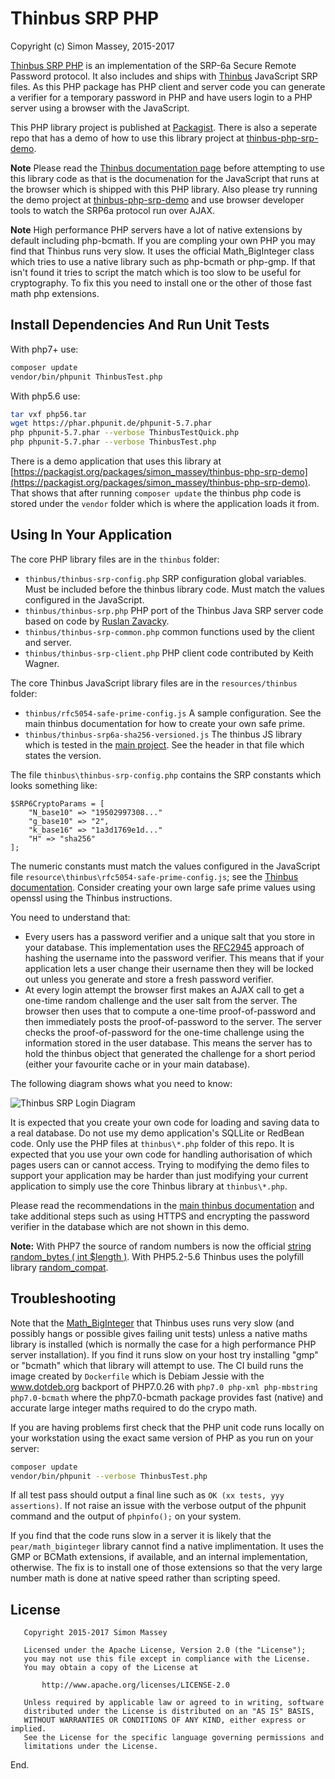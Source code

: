 # Thinbus SRP PHP

Copyright (c) Simon Massey, 2015-2017

[Thinbus SRP PHP](https://bitbucket.org/simon_massey/thinbus-php) is an implementation of the SRP-6a Secure Remote Password protocol. It also includes and ships with [Thinbus](https://bitbucket.org/simon_massey/thinbus-srp-js) JavaScript SRP files. As this PHP package has PHP client and server code you can generate a verifier for a temporary password in PHP and have users login to a PHP server using a browser with the JavaScript. 

This PHP library project is published at [Packagist](https://packagist.org/packages/simon_massey/thinbus-php-srp). There is also a seperate repo that has a demo of how to use this library project at [thinbus-php-srp-demo](https://github.com/simbo1905/thinbus-php-srp-demo). 

**Note** Please read the [Thinbus documentation page](https://bitbucket.org/simon_massey/thinbus-srp-js) before attempting to use this library code as that is the documenation for the JavaScript that runs at the browser which is shipped with this PHP library. Also please try running the demo project at [thinbus-php-srp-demo](https://github.com/simbo1905/thinbus-php-srp-demo) and use browser developer tools to watch the SRP6a protocol run over AJAX. 

**Note** High performance PHP servers have a lot of native extensions by default including php-bcmath. If you are compling your own PHP you may find that Thinbus runs very slow. It uses the official Math_BigInteger class which tries to use a native library such as php-bcmath or php-gmp. If that isn't found it tries to script the match which is too slow to be useful for cryptography. To fix this you need to install one or the other of those fast math php extensions. 

## Install Dependencies And Run Unit Tests

With php7+ use:

```sh
composer update
vendor/bin/phpunit ThinbusTest.php
```

With php5.6 use:

```sh
tar vxf php56.tar
wget https://phar.phpunit.de/phpunit-5.7.phar
php phpunit-5.7.phar --verbose ThinbusTestQuick.php
php phpunit-5.7.phar --verbose ThinbusTest.php
```

There is a demo application that uses this library at [https://packagist.org/packages/simon_massey/thinbus-php-srp-demo](https://packagist.org/packages/simon_massey/thinbus-php-srp-demo). That shows that after running `composer update` the thinbus php code is stored under the `vendor` folder which is where the application loads it from. 

## Using In Your Application

The core PHP library files are in the `thinbus` folder:

* `thinbus/thinbus-srp-config.php` SRP configuration global variables. Must be included before the thinbus library code. Must match the values configured in the JavaScript. 
* `thinbus/thinbus-srp.php` PHP port of the Thinbus Java SRP server code based on code by [Ruslan Zavacky](https://github.com/RuslanZavacky/srp-6a-demo).
* `thinbus/thinbus-srp-common.php` common functions used by the client and server. 
* `thinbus/thinbus-srp-client.php` PHP client code contributed by Keith Wagner.     

The core Thinbus JavaScript library files are in the `resources/thinbus` folder: 

* `thinbus/rfc5054-safe-prime-config.js` A sample configuration. See the main thinbus documentation for how to create your own safe prime. 
* `thinbus/thinbus-srp6a-sha256-versioned.js` The thinbus JS library which is tested in the [main project](https://bitbucket.org/simon_massey/thinbus-srp-js). See the header in that file which states the version. 

The file `thinbus\thinbus-srp-config.php` contains the SRP constants which looks something like: 

```
$SRP6CryptoParams = [
    "N_base10" => "19502997308..."
    "g_base10" => "2",
    "k_base16" => "1a3d1769e1d..."
    "H" => "sha256"
];
```

The numeric constants must match the values configured in the JavaScript file `resource\thinbus\rfc5054-safe-prime-config.js`; see the [Thinbus documentation](https://bitbucket.org/simon_massey/thinbus-srp-js). 
Consider creating your own large safe prime values using openssl using the Thinbus instructions. 

You need to understand that:

* Every users has a password verifier and a unique salt that you store in your database. This implementation uses the [RFC2945](https://www.ietf.org/rfc/rfc2945.txt) approach of hashing the username into the password verifier. This means that if your application lets a user change their username then they will be locked out unless you generate and store a fresh password verifier.  
* At every login attempt the browser first makes an AJAX call to get a one-time random challenge and the user salt from the server. The browser then uses that to compute a one-time proof-of-password and then immediately posts the proof-of-password to the server. The server checks the proof-of-password for the one-time challenge using the information stored in the user database. This means the server has to hold the thinbus object that generated the challenge for a short period (either your favourite cache or in your main database). 

The following diagram shows what you need to know: 

![Thinbus SRP Login Diagram](http://simonmassey.bitbucket.io/thinbus/login.png "Thinbus SRP Login Diagram")

It is expected that you create your own code for loading and saving data to a real database. Do not use my demo application's SQLLite or RedBean code. Only use the PHP files at `thinbus\*.php` folder of this repo. It is expected that you use your own code for handling authorisation of which pages users can or cannot access. Trying to modifying the demo files to support your application may be harder than just modifying your current application to simply use the core Thinbus library at `thinbus\*.php`. 

Please read the recommendations in the [main thinbus documentation](https://bitbucket.org/simon_massey/thinbus-srp-js) and take additional steps such as using HTTPS and encrypting the password verifier in the database which are not shown in this demo. 

**Note:** With PHP7 the source of random numbers is now the official [string random_bytes ( int $length )](http://php.net/manual/en/function.random-bytes.php). With PHP5.2-5.6 Thinbus uses the polyfill library [random_compat](https://github.com/paragonie/random_compat).

## Troubleshooting

Note that the [Math_BigInteger](http://phpseclib.sourceforge.net/documentation/math.html) that Thinbus uses runs very slow (and possibly hangs or possible gives failing unit tests) unless a native maths library is installed (which is normally the case for a high performance PHP server installation). If you find it runs slow on your host try installing "gmp" or "bcmath" which that library will attempt to use. The CI build runs the image created by `Dockerfile` which is Debiam Jessie with the www.dotdeb.org backport of PHP7.0.26 with `php7.0 php-xml php-mbstring php7.0-bcmath` where the php7.0-bcmath package provides fast (native) and accurate large integer maths required to do the crypo math. 

If you are having problems first check that the PHP unit code runs locally on your workstation using the exact same version of PHP as you run on your server: 

```sh
composer update
vendor/bin/phpunit --verbose ThinbusTest.php
```

If all test pass should output a final line such as `OK (xx tests, yyy assertions)`. If not raise an issue with the verbose output of the phpunit command and the output of `phpinfo();` on your system. 

If you find that the code runs slow in a server it is likely that the `pear/math_biginteger` library cannot find a native implimentation.  It uses the GMP or BCMath extensions, if available, and an internal implementation, otherwise. The fix is to install one of those extensions so that the very large number math is done at native speed rather than scripting speed. 

## License

```
   Copyright 2015-2017 Simon Massey

   Licensed under the Apache License, Version 2.0 (the "License");
   you may not use this file except in compliance with the License.
   You may obtain a copy of the License at

       http://www.apache.org/licenses/LICENSE-2.0

   Unless required by applicable law or agreed to in writing, software
   distributed under the License is distributed on an "AS IS" BASIS,
   WITHOUT WARRANTIES OR CONDITIONS OF ANY KIND, either express or implied.
   See the License for the specific language governing permissions and
   limitations under the License.
```

End.